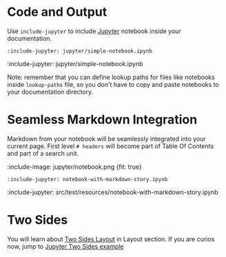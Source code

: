 # Code and Output

Use `include-jupyter` to include [Jupyter](http://jupyter.org/) notebook inside your documentation. 

    :include-jupyter: jupyter/simple-notebook.ipynb
    
:include-jupyter: jupyter/simple-notebook.ipynb

Note: remember that you can define lookup paths for files like notebooks inside `lookup-paths` file, so you don't have
to copy and paste notebooks to your documentation directory.

# Seamless Markdown Integration

Markdown from your notebook will be seamlessly integrated into your current page. First level `# headers` will
become part of Table Of Contents and part of a search unit. 

:include-image: jupyter/notebook.png {fit: true}

    :include-jupyter: notebook-with-markdown-story.ipynb

:include-jupyter: src/test/resources/notebook-with-markdown-story.ipynb
     
# Two Sides

You will learn about [Two Sides Layout](layout/two-sides-pages) in Layout section. 
If you are curios now, jump to [Jupyter Two Sides example](layout/jupyter-notebook-two-sides)
